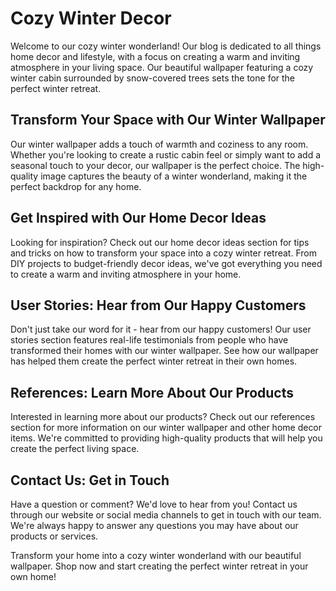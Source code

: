 <!--font:Poppins-->

# Cozy Winter Decor

Welcome to our cozy winter wonderland! Our blog is dedicated to all things home decor and lifestyle, with a focus on creating a warm and inviting atmosphere in your living space. Our beautiful wallpaper featuring a cozy winter cabin surrounded by snow-covered trees sets the tone for the perfect winter retreat.

## Transform Your Space with Our Winter Wallpaper

Our winter wallpaper adds a touch of warmth and coziness to any room. Whether you're looking to create a rustic cabin feel or simply want to add a seasonal touch to your decor, our wallpaper is the perfect choice. The high-quality image captures the beauty of a winter wonderland, making it the perfect backdrop for any home.

## Get Inspired with Our Home Decor Ideas

Looking for inspiration? Check out our home decor ideas section for tips and tricks on how to transform your space into a cozy winter retreat. From DIY projects to budget-friendly decor ideas, we've got everything you need to create a warm and inviting atmosphere in your home.

## User Stories: Hear from Our Happy Customers

Don't just take our word for it - hear from our happy customers! Our user stories section features real-life testimonials from people who have transformed their homes with our winter wallpaper. See how our wallpaper has helped them create the perfect winter retreat in their own homes.

## References: Learn More About Our Products

Interested in learning more about our products? Check out our references section for more information on our winter wallpaper and other home decor items. We're committed to providing high-quality products that will help you create the perfect living space.

## Contact Us: Get in Touch

Have a question or comment? We'd love to hear from you! Contact us through our website or social media channels to get in touch with our team. We're always happy to answer any questions you may have about our products or services.

Transform your home into a cozy winter wonderland with our beautiful wallpaper. Shop now and start creating the perfect winter retreat in your own home!

<!--

Write me content for website with wallpaper which alt text is:

"A cozy winter cabin surrounded by snow-covered trees for a home decor or lifestyle blog"

The name/title of the page should not be 1:1 copy of the alt text but rather a real content of the website which is using this wallpaper.

- Use markdown format 
- Start with heading
- Heading should be short and concise
- The content should look like a real website 
- The website should not be about the wallpaper, wallpaper is just a related background
- Heading should be contain work "wallpaper" or "background"
- Include real sections like references, contact, user stories, etc. use things relevant to the page purpose.
- Feel free to use structure like headings, bullets, numbering, blockquotes, paragraphs, horizontal lines, etc.
- You can use formatting like bold or _italic_
- You can include UTF-8 emojis
- Links should be only #hash anchors (and you can refer to the document itself)
- Do not include images


---


# Winter Wonderland: Cozy Home Decor Ideas

Welcome to our cozy winter wonderland! Our blog is dedicated to all things home decor and lifestyle, with a focus on creating a warm and inviting atmosphere in your living space. Our beautiful wallpaper featuring a cozy winter cabin surrounded by snow-covered trees sets the tone for the perfect winter retreat.

## Transform Your Space with Our Winter Wallpaper

Our winter wallpaper adds a touch of warmth and coziness to any room. Whether you're looking to create a rustic cabin feel or simply want to add a seasonal touch to your decor, our wallpaper is the perfect choice. The high-quality image captures the beauty of a winter wonderland, making it the perfect backdrop for any home.

## Get Inspired with Our Home Decor Ideas

Looking for inspiration? Check out our home decor ideas section for tips and tricks on how to transform your space into a cozy winter retreat. From DIY projects to budget-friendly decor ideas, we've got everything you need to create a warm and inviting atmosphere in your home.

## User Stories: Hear from Our Happy Customers

Don't just take our word for it - hear from our happy customers! Our user stories section features real-life testimonials from people who have transformed their homes with our winter wallpaper. See how our wallpaper has helped them create the perfect winter retreat in their own homes.

## References: Learn More About Our Products

Interested in learning more about our products? Check out our references section for more information on our winter wallpaper and other home decor items. We're committed to providing high-quality products that will help you create the perfect living space.

## Contact Us: Get in Touch

Have a question or comment? We'd love to hear from you! Contact us through our website or social media channels to get in touch with our team. We're always happy to answer any questions you may have about our products or services.

Transform your home into a cozy winter wonderland with our beautiful wallpaper. Shop now and start creating the perfect winter retreat in your own home!

-->
